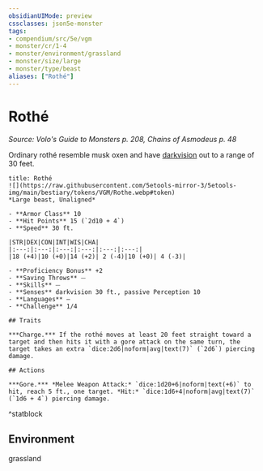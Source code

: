 ```yaml
---
obsidianUIMode: preview
cssclasses: json5e-monster
tags:
- compendium/src/5e/vgm
- monster/cr/1-4
- monster/environment/grassland
- monster/size/large
- monster/type/beast
aliases: ["Rothé"]
---
```

# Rothé
*Source: Volo's Guide to Monsters p. 208, Chains of Asmodeus p. 48*  

Ordinary rothé resemble musk oxen and have [darkvision](2-Mechanics/CLI/rules/senses.md#Darkvision) out to a range of 30 feet.

```ad-statblock
title: Rothé
![](https://raw.githubusercontent.com/5etools-mirror-3/5etools-img/main/bestiary/tokens/VGM/Rothe.webp#token)
*Large beast, Unaligned*

- **Armor Class** 10
- **Hit Points** 15 (`2d10 + 4`)
- **Speed** 30 ft.

|STR|DEX|CON|INT|WIS|CHA|
|:---:|:---:|:---:|:---:|:---:|:---:|
|18 (+4)|10 (+0)|14 (+2)| 2 (-4)|10 (+0)| 4 (-3)|

- **Proficiency Bonus** +2
- **Saving Throws** ⏤
- **Skills** ⏤
- **Senses** darkvision 30 ft., passive Perception 10
- **Languages** —
- **Challenge** 1/4

## Traits

***Charge.*** If the rothé moves at least 20 feet straight toward a target and then hits it with a gore attack on the same turn, the target takes an extra `dice:2d6|noform|avg|text(7)` (`2d6`) piercing damage.

## Actions

***Gore.*** *Melee Weapon Attack:* `dice:1d20+6|noform|text(+6)` to hit, reach 5 ft., one target. *Hit:* `dice:1d6+4|noform|avg|text(7)` (`1d6 + 4`) piercing damage.
```
^statblock

## Environment

grassland